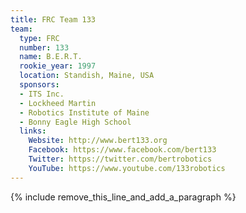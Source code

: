 ```yaml
---
title: FRC Team 133
team:
  type: FRC
  number: 133
  name: B.E.R.T.
  rookie_year: 1997
  location: Standish, Maine, USA
  sponsors:
  - ITS Inc.
  - Lockheed Martin
  - Robotics Institute of Maine
  - Bonny Eagle High School
  links:
    Website: http://www.bert133.org
    Facebook: https://www.facebook.com/bert133
    Twitter: https://twitter.com/bertrobotics
    YouTube: https://www.youtube.com/133robotics
---
```


{% include remove_this_line_and_add_a_paragraph %}